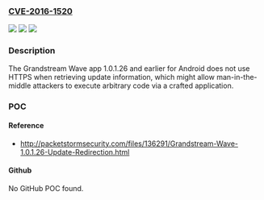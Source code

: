 ### [CVE-2016-1520](https://cve.mitre.org/cgi-bin/cvename.cgi?name=CVE-2016-1520)
![](https://img.shields.io/static/v1?label=Product&message=n%2Fa&color=blue)
![](https://img.shields.io/static/v1?label=Version&message=n%2Fa&color=blue)
![](https://img.shields.io/static/v1?label=Vulnerability&message=n%2Fa&color=brighgreen)

### Description

The Grandstream Wave app 1.0.1.26 and earlier for Android does not use HTTPS when retrieving update information, which might allow man-in-the-middle attackers to execute arbitrary code via a crafted application.

### POC

#### Reference
- http://packetstormsecurity.com/files/136291/Grandstream-Wave-1.0.1.26-Update-Redirection.html

#### Github
No GitHub POC found.

